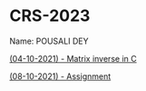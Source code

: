 # CRS-2023

Name: POUSALI DEY

[(04-10-2021) - Matrix inverse in C](./matinverse.c)

[(08-10-2021) - Assignment](./21.pdf)
